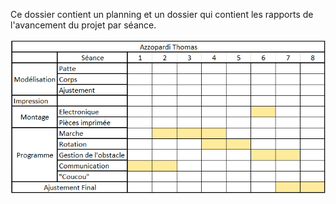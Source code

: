Ce dossier contient un planning et un dossier qui contient les rapports de l'avancement du projet par séance.

<p align="center">
  <img src="https://github.com/Lptj01/QUADRUPEDE/blob/main/Thomas%20AZZOPARDI/Planning_Thomas.png" />
</p>
